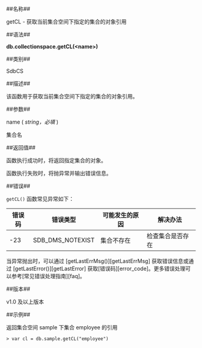 ##名称##

getCL - 获取当前集合空间下指定的集合的对象引用

##语法##

**db.collectionspace.getCL(\<name\>)**

##类别##

SdbCS

##描述##

该函数用于获取当前集合空间下指定的集合的对象引用。

##参数##

name ( *string，必填* )

集合名

##返回值##

函数执行成功时，将返回指定集合的对象。

函数执行失败时，将抛异常并输出错误信息。

##错误##

`getCL()` 函数常见异常如下：

| 错误码 | 错误类型 | 可能发生的原因 | 解决办法 |
| ------ | ------ | --- | ------ |
| -23 | SDB_DMS_NOTEXIST | 集合不存在| 检查集合是否存在|

当异常抛出时，可以通过 [getLastErrMsg()][getLastErrMsg] 获取错误信息或通过 [getLastError()][getLastError] 获取[错误码][error_code]。更多错误处理可以参考[常见错误处理指南][faq]。

##版本##

v1.0 及以上版本

##示例##

返回集合空间 sample 下集合 employee 的引用

```lang-javascript
> var cl = db.sample.getCL("employee")
```

[^_^]:
     本文使用的所有引用及链接
[getLastErrMsg]:manual/Manual/Sequoiadb_Command/Global/getLastErrMsg.md
[getLastError]:manual/Manual/Sequoiadb_Command/Global/getLastError.md
[faq]:manual/FAQ/faq_sdb.md
[error_code]:manual/Manual/Sequoiadb_error_code.md
[setAttributes]:manual/Manual/Sequoiadb_Command/SdbCS/setAttributes.md